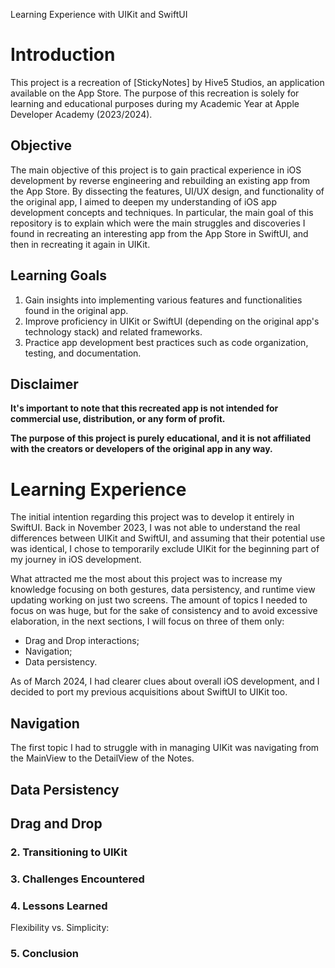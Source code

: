 Learning Experience with UIKit and SwiftUI

# Introduction

This project is a recreation of [StickyNotes] by Hive5 Studios, an application available on the App Store. The purpose of this recreation is solely for learning and educational purposes during my Academic Year at Apple Developer Academy (2023/2024).

## Objective

The main objective of this project is to gain practical experience in iOS development by reverse engineering and rebuilding an existing app from the App Store. By dissecting the features, UI/UX design, and functionality of the original app, I aimed to deepen my understanding of iOS app development concepts and techniques.
In particular, the main goal of this repository is to explain which were the main struggles and discoveries I found in recreating an interesting app from the App Store in SwiftUI, and then in recreating it again in UIKit. 

## Learning Goals

1. Gain insights into implementing various features and functionalities found in the original app.
2. Improve proficiency in UIKit or SwiftUI (depending on the original app's technology stack) and related frameworks.
3. Practice app development best practices such as code organization, testing, and documentation.

## Disclaimer

**It's important to note that this recreated app is not intended for commercial use, distribution, or any form of profit.**

**The purpose of this project is purely educational, and it is not affiliated with the creators or developers of the original app in any way.**


# Learning Experience

The initial intention regarding this project was to develop it entirely in SwiftUI. Back in November 2023, I was not able to understand the real differences between UIKit and SwiftUI, and assuming that their potential use was identical, I chose to temporarily exclude UIKit for the beginning part of my journey in iOS development.

What attracted me the most about this project was to increase my knowledge focusing on both gestures, data persistency, and runtime view updating working on just two screens. The amount of topics I needed to focus on was huge, but for the sake of consistency and to avoid excessive elaboration, in the next sections, I will focus on three of them only:

- Drag and Drop interactions;
- Navigation;
- Data persistency.

As of March 2024, I had clearer clues about overall iOS development, and I decided to port my previous acquisitions about SwiftUI to UIKit too.

## Navigation
The first topic I had to struggle with in managing UIKit was navigating from the MainView to the DetailView of the Notes. 



## Data Persistency

## Drag and Drop

### 2. Transitioning to UIKit

### 3. Challenges Encountered

### 4. Lessons Learned
Flexibility vs. Simplicity: 

### 5. Conclusion

